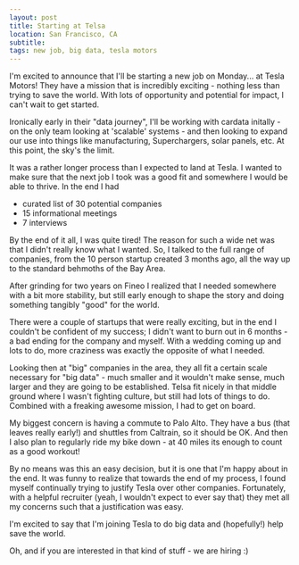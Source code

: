 ```yaml
---
layout: post
title: Starting at Telsa
location: San Francisco, CA
subtitle:
tags: new job, big data, tesla motors
---
```


I'm excited to announce that I'll be starting a new job on Monday... at Tesla Motors! They have a mission that is incredibly exciting - nothing less than trying to save the world. With lots of opportunity and potential for impact, I can't wait to get started.

Ironically early in their "data journey", I'll be working with cardata initally - on the only team looking at 'scalable' systems - and then looking to expand our use into things like manufacturing, Superchargers, solar panels, etc. At this point, the sky's the limit.

It was a rather longer process than I expected to land at Tesla. I wanted to make sure that the next job I took was a good fit and somewhere I would be able to thrive. In the end I had

 * curated list of 30 potential companies
 * 15 informational meetings
 * 7 interviews

By the end of it all, I was quite tired! The reason for such a wide net was that I didn't really know what I wanted. So, I talked to the full range of companies, from the 10 person startup created 3 months ago, all the way up to the standard behmoths of the Bay Area.

After grinding for two years on Fineo I realized that I needed somewhere with a bit more stability, but still early enough to shape the story and doing something tangibly "good" for the world.

There were a couple of startups that were really exciting, but in the end I couldn't be confident of my success; I didn't want to burn out in 6 months - a bad ending for the company and myself. With a wedding coming up and lots to do, more craziness was exactly the opposite of what I needed.

Looking then at "big" companies in the area, they all fit a certain scale necessary for "big data" - much smaller and it wouldn't make sense, much larger and they are going to be established. Telsa fit nicely in that middle ground where I wasn't fighting culture, but still had lots of things to do. Combined with a freaking awesome mission, I had to get on board.

My biggest concern is having a commute to Palo Alto. They have a bus (that leaves really early!) and shuttles from Caltrain, so it should be OK. And then I also plan to regularly ride my bike down - at 40 miles its enough to count as a good workout!

By no means was this an easy decision, but it is one that I'm happy about in the end. It was funny to realize that towards the end of my process, I found myself continually trying to justify Tesla over other companies. Fortunately, with a helpful recruiter (yeah, I wouldn't expect to ever say that) they met all my concerns such that a justification was easy.

I'm excited to say that I'm joining Tesla to do big data and (hopefully!) help save the world.

Oh, and if you are interested in that kind of stuff - we are hiring :)
